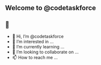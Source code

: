 ##  Welcome to @codetaskforce
##  🤝

- 👋 Hi, I’m @codetaskforce
- 👀 I’m interested in ...
- 🌱 I’m currently learning ...
- 💞️ I’m looking to collaborate on ...
- 📫 How to reach me ...

<!---
codetaskforce/codetaskforce is a ✨ special ✨ repository because its `README.md` (this file) appears on your GitHub profile.
You can click the Preview link to take a look at your changes.
--->
